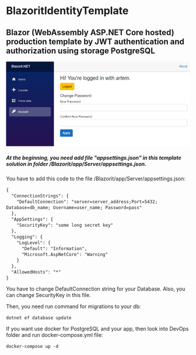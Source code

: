 # BlazoritIdentityTemplate
## Blazor (WebAssembly ASP.NET Core hosted) production template by JWT authentication and authorization using storage PostgreSQL
![alt text](https://github.com/semukov/BlazoritIdentityTemplate/blob/master/BlazoritIdentityTemplate.png)

##### At the beginning, you need add file "appsettings.json" in this template solution in folder /Blazorit/app/Server/appsettings.json.
You have to add this code to the file /Blazorit/app/Server/appsettings.json:
```
{
  "ConnectionStrings": {
    "DefaultConnection": "server=server_address;Port=5432; Database=db_name; Username=user_name; Password=pass"
  },
  "AppSettings": {
    "SecurityKey": "some long secret key"
  },
  "Logging": {
    "LogLevel": {
      "Default": "Information",
      "Microsoft.AspNetCore": "Warning"
    }
  },
  "AllowedHosts": "*"
}
```
You have to change DefaultConnection string for your Database. Also, you can change SecurityKey in this file.

Then, you need run command for migrations to your db: 
```
dotnet ef database update
```

If you want use docker for PostgreSQL and your app, then look into DevOps folder and run docker-compose.yml file:
```
docker-compose up -d
```
